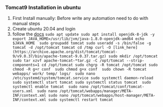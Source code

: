 ###  Tomcat9 Installation in ubuntu 
  1. First Install manually: Before write any automation need to do with manual steps
  2. Create ubuntu 20.04 and login 
  3. follow the [docs](https://www.digitalocean.com/community/tutorials/install-tomcat-9-ubuntu-1804) 
    ```
    sudo apt update
    sudo apt install openjdk-8-jdk -y 
    export JAVA_HOME=/usr/lib/jvm/java-1.8.0-openjdk-amd64
    echo $JAVA_HOME 
    sudo groupadd tomcat
    sudo useradd -s /bin/false -g tomcat -d /opt/tomcat tomcat
    cd /tmp
    curl -O [link_here](https://archive.apache.org/dist/tomcat/tomcat-9/v9.0.37/bin/apache-tomcat-9.0.37.tar.gz)
    sudo mkdir /opt/tomcat
    sudo tar xzvf apache-tomcat-*tar.gz -C /opt/tomcat --strip-components=1
    cd /opt/tomcat
    sudo chgrp -R tomcat /opt/tomcat
    sudo chmod -R g+r conf 
    sudo chmod g+x conf 
    sudo chown -R tomcat webapps/ work/ temp/ logs/ 
    sudo nano /etc/systemd/system/tomcat.service
    sudo systemctl daemon-reload
    sudo systemctl start tomcat
    sudo systemctl status tomcat 
    sudo systemctl enable tomcat 
    sudo nano /opt/tomcat/conf/tomcat-users.xml 
    sudo nano /opt/tomcat/webapps/manager/META-INF/context.xml
    sudo nano /opt/tomcat/webapps/host-manager/META-INF/context.xml
    sudo systemctl restart tomcat
    ```

